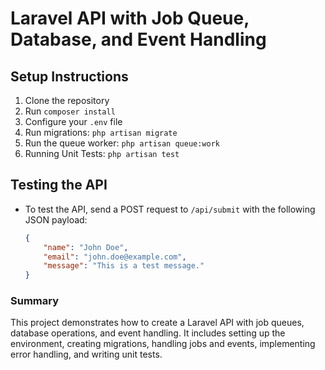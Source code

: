 # Laravel API with Job Queue, Database, and Event Handling

## Setup Instructions

1. Clone the repository
2. Run `composer install`
3. Configure your `.env` file
4. Run migrations: `php artisan migrate`
5. Run the queue worker: `php artisan queue:work`
6. Running Unit Tests: `php artisan test`

## Testing the API

- To test the API, send a POST request to `/api/submit` with the following JSON payload:
  ```json
  {
      "name": "John Doe",
      "email": "john.doe@example.com",
      "message": "This is a test message."
  }


### Summary

This project demonstrates how to create a Laravel API with job queues, database operations, and event handling. It includes setting up the environment, creating migrations, handling jobs and events, implementing error handling, and writing unit tests.
